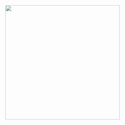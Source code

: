 
<div align="center">
    <img src="https://github-readme-stats.vercel.app/api?username=synacktraa&count_private=true&show_icons=true&theme=noctis_minimus&cache_seconds=1800&border_radius=10" width="360"/>
    
</div>
